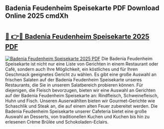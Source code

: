 ## Badenia Feudenheim Speisekarte PDF Download Online 2025 cmdXh

# <h2><a href="http://gc6lu9.nevu.top/?p=Badenia+Feudenheim+Speisekarte">🔗 👉🔴 Badenia Feudenheim Speisekarte 2025 PDF</a></h2>

[![Badenia Feudenheim Speisekarte 2025 PDF](https://i.imgur.com/dBaPXMq.png)](http://gc6lu9.nevu.top/?p=Badenia+Feudenheim+Speisekarte)
Die Badenia Feudenheim Speisekarte ist nicht nur eine Liste von Gerichten in einem Restaurant oder Café, sondern auch Ihre Möglichkeit, ein köstliches und für Ihren Geschmack geeignetes Gericht zu wählen. Es gibt eine große Auswahl an frischen Salaten auf der Badenia Feudenheim Speisekarte unseres Restaurants, die Sie in unserem Salatbereich probieren können. Für diejenigen, die Fleisch bevorzugen, bieten wir eine Auswahl an Gerichten auf der Badenia Feudenheim Speisekarte an: Rindfleisch, Schweinefleisch, Huhn und Fisch. Unseren Auserwählten bieten wir Gourmet-Gerichte wie Schaschlik und Steak an, die auf einem alten Feuer zubereitet werden. Die Badenia Feudenheim Speisekarte unserer Cafeteria bietet eine große Auswahl an Desserts, von traditionellen Kuchen und Kuchen bis hin zu erlesenen Crème Brûlée und Schokoladen-Eclairs.
